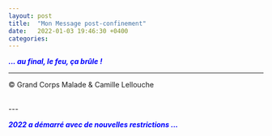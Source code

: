 ```yaml
---
layout: post
title:  "Mon Message post-confinement"
date:   2022-01-03 19:46:30 +0400
categories: 
---
```



<span style="color: blue">***... au final, le feu, ça brûle !***</span>
<br/>


---
&copy;  Grand Corps Malade & Camille Lellouche

<br>
---



<span style="color: blue">***2022 a démarré avec de nouvelles restrictions ...***</span>